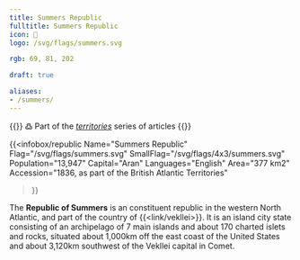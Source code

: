 ```yaml
---
title: Summers Republic
fulltitle: Summers Republic
icon: 🦀
logo: /svg/flags/summers.svg

rgb: 69, 81, 202

draft: true

aliases:
- /summers/
---
```

{{<note>}}
߷ Part of the *[territories](/territories/)* series of articles
{{</note>}}

{{<infobox/republic
	 Name="Summers Republic"
	 Flag="/svg/flags/summers.svg"
	 SmallFlag="/svg/flags/4x3/summers.svg"
	 Population="13,947"
	 Capital="Aran"
	 Languages="English"
	 Area="377 km2"
	 Accession="1836, as part of the British Atlantic Territories"
 >}}

The <span class="fi fi-summers"></span> **Republic of Summers** is an constituent republic in the western North Atlantic, and part of the country of {{<link/vekllei>}}. It is an island city state consisting of an archipelago of 7 main islands and about 170 charted islets and rocks, situated about 1,000km off the east coast of the United States and about 3,120km southwest of the Vekllei capital in Comet.